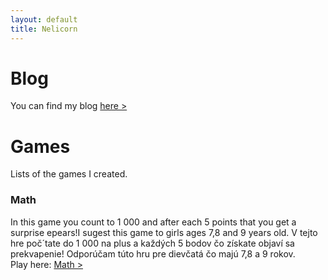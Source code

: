 ```yaml
---
layout: default
title: Nelicorn
---
```


# Blog
You can find my blog [here >](./blog/)

# Games
Lists of the games I created.

### Math
In this game you count to 1 000 and after each 5 points that you get a surprise epears!I sugest this game to girls ages 7,8 and 9 years old.
V tejto hre poč´tate do 1 000 na plus a každých 5 bodov čo získate objaví sa prekvapenie! Odporúčam túto hru pre dievčatá čo majú 7,8 a 9 rokov.  
Play here: [Math >](/MAThra.html)

